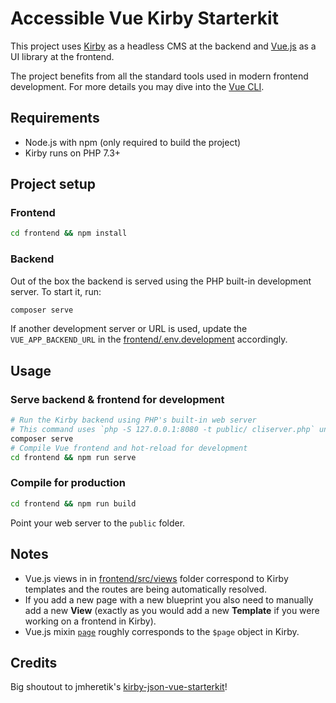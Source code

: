 # Accessible Vue Kirby Starterkit

This project uses [Kirby](https://getkirby.com/) as a headless CMS at the backend and [Vue.js](https://vuejs.org/) as a UI library at the frontend.

The project benefits from all the standard tools used in modern frontend development. For more details you may dive into the [Vue CLI](https://cli.vuejs.org/).

## Requirements

- Node.js with npm (only required to build the project)
- Kirby runs on PHP 7.3+

## Project setup

### Frontend
```bash
cd frontend && npm install
```

### Backend

Out of the box the backend is served using the PHP built-in development server. To start it, run:

```bash
composer serve
```

If another development server or URL is used, update the `VUE_APP_BACKEND_URL` in the [frontend/.env.development](frontend/.env.development) accordingly.

## Usage

### Serve backend & frontend for development

```bash
# Run the Kirby backend using PHP's built-in web server
# This command uses `php -S 127.0.0.1:8080 -t public/ cliserver.php` under the hood
composer serve
# Compile Vue frontend and hot-reload for development
cd frontend && npm run serve
```

### Compile for production

```bash
cd frontend && npm run build
```

Point your web server to the `public` folder.

## Notes

- Vue.js views in in [frontend/src/views](frontend/src/views) folder correspond to Kirby templates and the routes are being automatically resolved.
- If you add a new page with a new blueprint you also need to manually add a new **View** (exactly as you would add a new **Template** if you were working on a frontend in Kirby).
- Vue.js mixin [`page`](frontend/src/components/mixins/page.js) roughly corresponds to the `$page` object in Kirby.

## Credits

Big shoutout to jmheretik's [kirby-json-vue-starterkit](https://github.com/jmheretik/kirby-json-vue-starterkit)!
